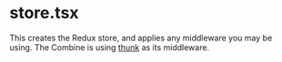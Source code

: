 # store.tsx

This creates the Redux store, and applies any middleware you may be using. The
Combine is using [thunk](https://github.com/reduxjs/redux-thunk) as its
middleware.
